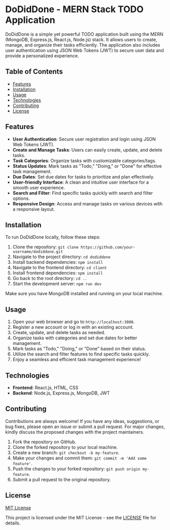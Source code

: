 # DoDidDone - MERN Stack TODO Application


DoDidDone is a simple yet powerful TODO application built using the MERN (MongoDB, Express.js, React.js, Node.js) stack. It allows users to create, manage, and organize their tasks efficiently. The application also includes user authentication using JSON Web Tokens (JWT) to secure user data and provide a personalized experience.

## Table of Contents

- [Features](#features)
- [Installation](#installation)
- [Usage](#usage)
- [Technologies](#technologies)
- [Contributing](#contributing)
- [License](#license)

## Features

- **User Authentication**: Secure user registration and login using JSON Web Tokens (JWT).
- **Create and Manage Tasks**: Users can easily create, update, and delete tasks.
- **Task Categories**: Organize tasks with customizable categories/tags.
- **Status Updates**: Mark tasks as "Todo," "Doing," or "Done" for effective task management.
- **Due Dates**: Set due dates for tasks to prioritize and plan effectively.
- **User-friendly Interface**: A clean and intuitive user interface for a smooth user experience.
- **Search and Filter**: Find specific tasks quickly with search and filter options.
- **Responsive Design**: Access and manage tasks on various devices with a responsive layout.

## Installation

To run DoDidDone locally, follow these steps:

1. Clone the repository: `git clone https://github.com/your-username/dodiddone.git`
2. Navigate to the project directory: `cd dodiddone`
3. Install backend dependencies: `npm install`
4. Navigate to the frontend directory: `cd client`
5. Install frontend dependencies: `npm install`
6. Go back to the root directory: `cd ..`
7. Start the development server: `npm run dev`

Make sure you have MongoDB installed and running on your local machine.

## Usage

1. Open your web browser and go to `http://localhost:3000`.
2. Register a new account or log in with an existing account.
3. Create, update, and delete tasks as needed.
4. Organize tasks with categories and set due dates for better management.
5. Mark tasks as "Todo," "Doing," or "Done" based on their status.
6. Utilize the search and filter features to find specific tasks quickly.
7. Enjoy a seamless and efficient task management experience!

## Technologies

- **Frontend**: React.js, HTML, CSS
- **Backend**: Node.js, Express.js, MongoDB, JWT

## Contributing

Contributions are always welcome! If you have any ideas, suggestions, or bug fixes, please open an issue or submit a pull request. For major changes, kindly discuss the proposed changes with the project maintainers.

1. Fork the repository on GitHub.
2. Clone the forked repository to your local machine.
3. Create a new branch: `git checkout -b my-feature`.
4. Make your changes and commit them: `git commit -m 'Add some feature'`.
5. Push the changes to your forked repository: `git push origin my-feature`.
6. Submit a pull request to the original repository.

## License

[MIT License](https://opensource.org/licenses/MIT)

This project is licensed under the MIT License - see the [LICENSE](LICENSE) file for details.
